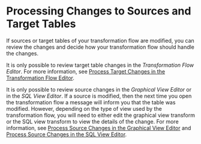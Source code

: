 <!-- loio705292c01e5b41468d8d73b473599beb -->

# Processing Changes to Sources and Target Tables

If sources or target tables of your transformation flow are modified, you can review the changes and decide how your transformation flow should handle the changes.

It is only possible to review target table changes in the *Transformation Flow Editor*. For more information, see [Process Target Changes in the Transformation Flow Editor](process-target-changes-in-the-transformation-flow-editor-75ab3ef.md).

It is only possible to review source changes in the *Graphical View Editor* or in the *SQL View Editor*. If a source is modified, then the next time you open the transformation flow a message will inform you that the table was modified. However, depending on the type of view used by the transformation flow, you will need to either edit the graphical view transform or the SQL view transform to view the details of the change. For more information, see [Process Source Changes in the Graphical View Editor](process-source-changes-in-the-graphical-view-editor-098ada1.md) and [Process Source Changes in the SQL View Editor](process-source-changes-in-the-sql-view-editor-74e6002.md).

